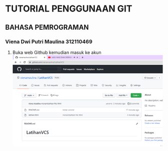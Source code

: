# TUTORIAL PENGGUNAAN GIT
## BAHASA PEMROGRAMAN
### Viena Dwi Putri Maulina 312110469

1. Buka web Github kemudian masuk ke akun
![gambar 1](ss/contoh.png)